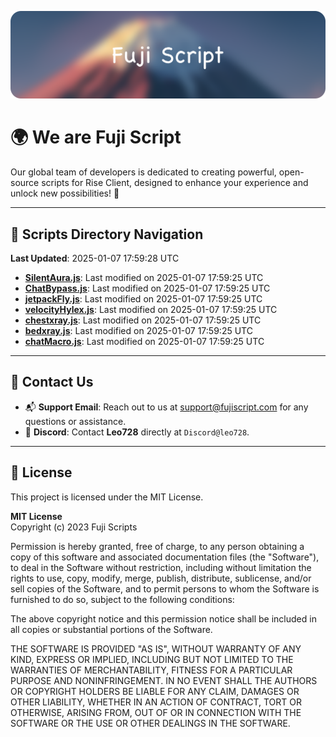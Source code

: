 ![Banner](.github/b.webp)

# 🌍 **We are Fuji Script**

Our global team of developers is dedicated to creating powerful, open-source scripts for Rise Client, designed to enhance your experience and unlock new possibilities! 🌟

---
<!-- SCRIPTS_NAVIGATION_START -->
## 📂 **Scripts Directory Navigation**

**Last Updated**: 2025-01-07 17:59:28 UTC

- **[SilentAura.js](scripts/SilentAura.js)**: Last modified on 2025-01-07 17:59:25 UTC
- **[ChatBypass.js](scripts/ChatBypass.js)**: Last modified on 2025-01-07 17:59:25 UTC
- **[jetpackFly.js](scripts/jetpackFly.js)**: Last modified on 2025-01-07 17:59:25 UTC
- **[velocityHylex.js](scripts/velocityHylex.js)**: Last modified on 2025-01-07 17:59:25 UTC
- **[chestxray.js](scripts/chestxray.js)**: Last modified on 2025-01-07 17:59:25 UTC
- **[bedxray.js](scripts/bedxray.js)**: Last modified on 2025-01-07 17:59:25 UTC
- **[chatMacro.js](scripts/chatMacro.js)**: Last modified on 2025-01-07 17:59:25 UTC

<!-- SCRIPTS_NAVIGATION_END -->

---

## 💬 **Contact Us**  
- 📬 **Support Email**: Reach out to us at [support@fujiscript.com](mailto:support@fujiscript.com) for any questions or assistance.  
- 💬 **Discord**: Contact **Leo728** directly at `Discord@leo728`.

---

## 📜 **License**

This project is licensed under the MIT License.  

**MIT License**  
Copyright (c) 2023 Fuji Scripts  

Permission is hereby granted, free of charge, to any person obtaining a copy of this software and associated documentation files (the "Software"), to deal in the Software without restriction, including without limitation the rights to use, copy, modify, merge, publish, distribute, sublicense, and/or sell copies of the Software, and to permit persons to whom the Software is furnished to do so, subject to the following conditions:  

The above copyright notice and this permission notice shall be included in all copies or substantial portions of the Software.  

THE SOFTWARE IS PROVIDED "AS IS", WITHOUT WARRANTY OF ANY KIND, EXPRESS OR IMPLIED, INCLUDING BUT NOT LIMITED TO THE WARRANTIES OF MERCHANTABILITY, FITNESS FOR A PARTICULAR PURPOSE AND NONINFRINGEMENT. IN NO EVENT SHALL THE AUTHORS OR COPYRIGHT HOLDERS BE LIABLE FOR ANY CLAIM, DAMAGES OR OTHER LIABILITY, WHETHER IN AN ACTION OF CONTRACT, TORT OR OTHERWISE, ARISING FROM, OUT OF OR IN CONNECTION WITH THE SOFTWARE OR THE USE OR OTHER DEALINGS IN THE SOFTWARE.  
